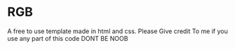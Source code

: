 # RGB
A free to use template made in html and css. Please Give credit To me if you use any part of this code DONT BE NOOB

